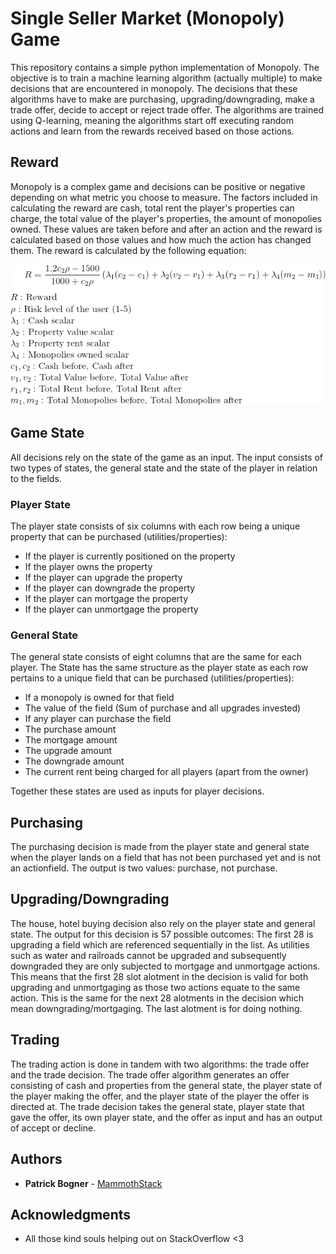 # Single Seller Market (Monopoly) Game
This repository contains a simple python implementation of Monopoly. The objective is to train a machine learning algorithm (actually multiple) to make decisions that are encountered in monopoly. The decisions that these algorithms have to make are purchasing, upgrading/downgrading, make a trade offer, decide to accept or reject trade offer. The algorithms are trained using Q-learning, meaning the algorithms start off executing random actions and learn from the rewards received based on those actions. 

## Reward
Monopoly is a complex game and decisions can be positive or negative depending on what metric you choose to measure. The factors included in calculating the reward are cash, total rent the player's properties can charge, the total value of the player's properties, the amount of monopolies owned. These values are taken before and after an action and the reward is calculated based on those values and how much the action has changed them. The reward is calculated by the following equation:

![Reward Equation](/images/reward_equation_latex.gif)

## Game State
All decisions rely on the state of the game as an input. The input consists of two types of states, the general state and the state of the player in relation to the fields. 

### Player State
The player state consists of six columns with each row being a unique property that can be purchased (utilities/properties):
* If the player is currently positioned on the property
* If the player owns the property
* If the player can upgrade the property
* If the player can downgrade the property
* If the player can mortgage the property
* If the player can unmortgage the property

### General State
The general state consists of eight columns that are the same for each player. The State has the same structure as the player state as each row pertains to a unique field that can be purchased (utilities/properties):
* If a monopoly is owned for that field
* The value of the field (Sum of purchase and all upgrades invested)
* If any player can purchase the field
* The purchase amount
* The mortgage amount
* The upgrade amount
* The downgrade amount
* The current rent being charged for all players (apart from the owner)

Together these states are used as inputs for player decisions.

## Purchasing
The purchasing decision is made from the player state and general state when the player lands on a field that has not been purchased yet and is not an actionfield. The output is two values: purchase, not purchase.

## Upgrading/Downgrading
The house, hotel buying decision also rely on the player state and general state. The output for this decision is 57 possible outcomes:
The first 28 is upgrading a field which are referenced sequentially in the list. As utilities such as water and railroads cannot be upgraded and subsequently downgraded they are only subjected to mortgage and unmortgage actions. This means that the first 28 slot alotment in the decision is valid for both upgrading and unmortgaging as those two actions equate to the same action. This is the same for the next 28 alotments in the decision which mean downgrading/mortgaging. The last alotment is for doing nothing.

## Trading
The trading action is done in tandem with two algorithms: the trade offer and the trade decision. The trade offer algorithm generates an offer consisting of cash and properties from the general state, the player state of the player making the offer, and the player state of the player the offer is directed at. The trade decision takes the general state, player state that gave the offer, its own player state, and the offer as input and has an output of accept or decline.

## Authors
* **Patrick Bogner** - [MammothStack](https://github.com/MammothStack)

## Acknowledgments
* All those kind souls helping out on StackOverflow <3
